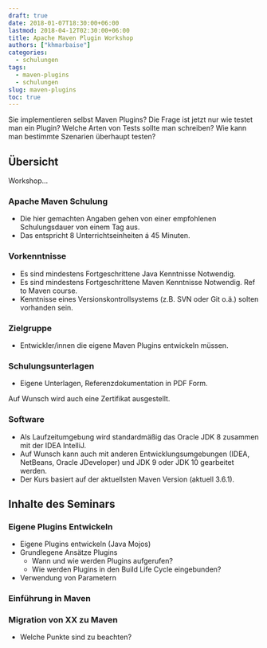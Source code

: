 ```yaml
---
draft: true 
date: 2018-01-07T18:30:00+06:00
lastmod: 2018-04-12T02:30:00+06:00
title: Apache Maven Plugin Workshop
authors: ["khmarbaise"]
categories:
  - schulungen
tags:
  - maven-plugins
  - schulungen
slug: maven-plugins
toc: true
---
```

Sie implementieren selbst Maven Plugins? Die Frage ist jetzt
nur wie testet man ein Plugin? Welche Arten von Tests sollte man schreiben?
Wie kann man bestimmte Szenarien überhaupt testen?


## Übersicht

Workshop...

### Apache Maven Schulung


 * Die hier gemachten Angaben gehen von einer empfohlenen 
   Schulungsdauer von einem Tag aus.
 * Das entspricht 8 Unterrichtseinheiten á 45 Minuten.

### Vorkenntnisse
 
 * Es sind mindestens Fortgeschrittene Java Kenntnisse Notwendig.
 * Es sind mindestens Fortgeschrittene Maven Kenntnisse Notwendig.
   Ref to Maven course.
 * Kenntnisse eines Versionskontrollsystems (z.B. SVN oder Git o.ä.) solten vorhanden sein.

### Zielgruppe

 * Entwickler/innen die eigene Maven Plugins entwickeln müssen.

### Schulungsunterlagen

 * Eigene Unterlagen, Referenzdokumentation in PDF Form.

Auf Wunsch wird auch eine Zertifikat ausgestellt.

### Software

 * Als Laufzeitumgebung wird standardmäßig das Oracle JDK 8 zusammen mit der IDEA IntelliJ.
 * Auf Wunsch kann auch mit anderen Entwicklungsumgebungen
   (IDEA, NetBeans, Oracle JDeveloper) und JDK 9 oder JDK 10 gearbeitet werden.
 * Der Kurs basiert auf der aktuellsten Maven Version (aktuell 3.6.1).


## Inhalte des Seminars

### Eigene Plugins Entwickeln 

 * Eigene Plugins entwickeln (Java Mojos)
 * Grundlegene Ansätze Plugins
   * Wann und wie werden Plugins aufgerufen?
   * Wie werden Plugins in den Build Life Cycle
     eingebunden?
 * Verwendung von Parametern


### Einführung in Maven

### Migration von XX zu Maven

 * Welche Punkte sind zu beachten?



[maven]: https://maven.apache.org/
[pom]: https://maven.apache.org/pom.html
[life-cycle]: https://maven.apache.org/guides/introduction/introduction-to-the-lifecycle.html
[layout]: https://maven.apache.org/guides/introduction/introduction-to-the-standard-directory-layout.html
[plugin-jar]: https://maven.apache.org/plugins/maven-jar-plugin/
[plugin-war]: https://maven.apache.org/plugins/maven-war-plugin/
[plugin-ear]: https://maven.apache.org/plugins/maven-ear-plugin/
[plugin-rar]: https://maven.apache.org/plugins/maven-rar-plugin/

[plugin-clean]: https://maven.apache.org/plugins/maven-clean-plugin/
